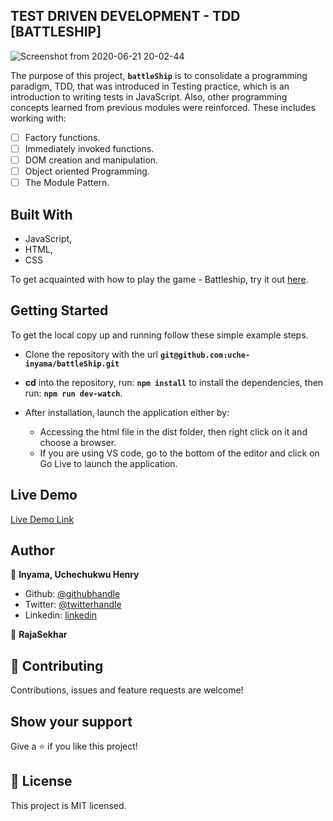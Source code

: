 ## TEST DRIVEN DEVELOPMENT - TDD [BATTLESHIP]

![Screenshot from 2020-06-21 20-02-44](https://user-images.githubusercontent.com/46329537/85232850-45a72800-b3fa-11ea-9c5d-cde4695df960.png)

The purpose of this project, **```battleShip```** is to consolidate a programming paradigm, TDD, that was introduced in Testing practice, which is an introduction to writing tests in JavaScript. Also, other programming concepts learned from previous modules were reinforced. These includes working with:

- [ ] Factory functions.
- [ ] Immediately invoked functions.
- [ ] DOM creation and manipulation.
- [ ] Object oriented Programming.
- [ ] The Module Pattern.

## Built With

- JavaScript,
- HTML,
- CSS

To get acquainted with how to play the game - Battleship, try it out [here](http://en.battleship-game.org/).

## Getting Started

To get the local copy up and running follow these simple example steps.

- Clone the repository with the url **`git@github.com:uche-inyama/battleShip.git`**
- **cd** into the repository, run: **`npm install`** to install the dependencies, then run: **`npm run dev-watch`**.
- After installation, launch the application either by:

  - Accessing the html file in the dist folder, then right click on it and choose a browser.
  - If you are using VS code, go to the bottom of the editor and click on Go Live to launch the application.



## Live Demo

[Live Demo Link](https://uche-inyama.github.io/battleShip/)


## Author

👤 **Inyama, Uchechukwu Henry**

- Github: [@githubhandle](https://github.com/uche-inyama)
- Twitter: [@twitterhandle](https://twitter.com/euuoc)
- Linkedin: [linkedin](https://www.linkedin.com/in/uchechukwu-inyama-b3429a105/)

👤 **RajaSekhar**


## 🤝 Contributing

Contributions, issues and feature requests are welcome!

## Show your support

Give a ⭐️ if you like this project!

## 📝 License

This project is MIT licensed.

